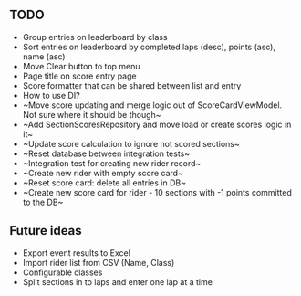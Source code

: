 ## TODO
* Group entries on leaderboard by class
* Sort entries on leaderboard by completed laps (desc), points (asc), name (asc)
* Move Clear button to top menu
* Page title on score entry page
* Score formatter that can be shared between list and entry
* How to use DI?
* ~Move score updating and merge logic out of ScoreCardViewModel. Not sure where it should be though~
* ~Add SectionScoresRepository and move load or create scores logic in it~
* ~Update score calculation to ignore not scored sections~
* ~Reset database between integration tests~
* ~Integration test for creating new rider record~
* ~Create new rider with empty score card~
* ~Reset score card: delete all entries in DB~
* ~Create new score card for rider - 10 sections with -1 points committed to the DB~

## Future ideas
* Export event results to Excel
* Import rider list from CSV (Name, Class)
* Configurable classes
* Split sections in to laps and enter one lap at a time

